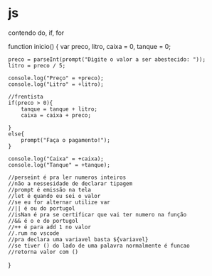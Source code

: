 # js
contendo do, if, for 

function inicio()
{
    var preco, litro, caixa = 0, tanque = 0;

    preco = parseInt(prompt("Digite o valor a ser abestecido: "));
    litro = preco / 5;

    console.log("Preço" = +preco);
    console.log("Litro" = +litro);

    //frentista
    if(preco > 0){
        tanque = tanque + litro;
        caixa = caixa + preco;

    }
    else{
        prompt("Faça o pagamento!");
    }

    console.log("Caixa" = +caixa);
    console.log("Tanque" = +tanque);

    //perseint é pra ler numeros inteiros
    //não a nessesidade de declarar tipagem
    //prompt é emissão na tela
    //let é quando eu sei o valor
    //se eu for alternar utilize var
    //|| é ou do portugol
    //isNan é pra se certificar que vai ter numero na função
    //&& é o e do portugol
    //++ é para add 1 no valor 
    //.rum no vscode
    //pra declara uma variavel basta ${variavel}
    //se tiver () do lado de uma palavra normalmente é funcao
    //retorna valor com ()
}





